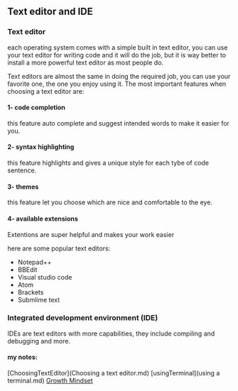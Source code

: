 
## Text editor and IDE

### Text editor

each operating system comes with a simple built in text editor, you can use your text editor for writing code and it will do the job, but it is way better to install
a more powerful text editor as most people do.
 
Text editors are almost the same in doing the required job, you can use your favorite one, the one you enjoy using it.
The most important features when choosing a text editor are:

#### 1- code completion 
this feature auto complete and suggest intended words to make it easier for you.
#### 2- syntax highlighting
this feature highlights and gives a unique style for each tybe of code sentence.
#### 3- themes
this feature let you choose which are nice and comfortable to the eye. 
#### 4- available extensions
Extentions are super helpful and makes your work easier

here are some popular text editors: 

* Notepad++
* BBEdit
* Visual studio code
* Atom
* Brackets
* Submlime text
### Integrated development environment (IDE)

IDEs are text editors with more capabilities, they include compiling and debugging and more.


#### my notes:
[ChoosingTextEditor](Choosing a text editor.md)
[usingTerminal](using a terminal.md)
[Growth Mindset](GrowthMindset.md)